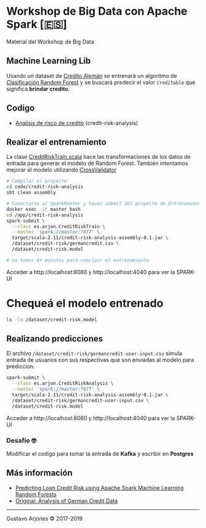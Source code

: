 # Workshop de Big Data con Apache Spark [🇪🇸]
Material del Workshop de Big Data

## Machine Learning Lib
Usando un dataset de [Credito Alemán](https://archive.ics.uci.edu/ml/datasets/Statlog+(German+Credit+Data)) se entrenará un algoritmo de [Clasificación Random Forest](https://spark.apache.org/docs/2.1.2/ml-classification-regression.html#random-forest-classifier) y se buscará predecir el valor `Creditable` que significa **brindar credito**.

## Codigo
* [Analisis de risco de credito](code/credit-risk-analysis) (credit-risk-analysis)

## Realizar el entrenamiento
La clase [CreditRiskTrain.scala](code/credit-risk-analysis/src/main/scala/es/arjon/CreditRiskTrain.scala) hace las transformaciones de los datos de entrada para generar el modelo de Random Forest. También intentamos mejorar el modelo utilizando [CrossValidator](https://spark.apache.org/docs/2.1.2/ml-tuning.html#cross-validation)

```bash
# Compilar el proyecto
cd code/credit-risk-analysis
sbt clean assembly

# Conectarse al SparkMaster y hacer submit del proyecto de Entrenamiento
docker exec -it master bash
cd /app/credit-risk-analysis
spark-submit \
  --class es.arjon.CreditRiskTrain \
  --master 'spark://master:7077' \
  target/scala-2.11/credit-risk-analysis-assembly-0.1.jar \
  /dataset/credit-risk/germancredit.csv \
  /dataset/credit-risk.model

# va tomar 4+ minutos para concluir el entrenamiento
```

Acceder a http://localhost:8080 y http://localhost:4040 para ver la SPARK-UI

# Chequeá el modelo entrenado
```bash
ls -la /dataset/credit-risk.model
```

## Realizando predicciones
El archivo `/dataset/credit-risk/germancredit-user-input.csv` simula entrada de usuarios con sus respectivas que son enviadas al modelo para prediccion.

```bash
spark-submit \
  --class es.arjon.CreditRiskAnalysis \
  --master 'spark://master:7077' \
  target/scala-2.11/credit-risk-analysis-assembly-0.1.jar \
  /dataset/credit-risk/germancredit-user-input.csv \
  /dataset/credit-risk.model
```

Acceder a http://localhost:8080 y http://localhost:4040 para ver la SPARK-UI

### Desafío 🤓
Modificar el codigo para tomar la entrada de **Kafka** y escribir en **Postgres**


## Más información
* [Predicting Loan Credit Risk using Apache Spark Machine Learning Random Forests](https://mapr.com/blog/predicting-loan-credit-risk-using-apache-spark-machine-learning-random-forests/)
* [Original: Analysis of German Credit Data](https://onlinecourses.science.psu.edu/stat857/node/215)

____
Gustavo Arjones &copy; 2017-2019
